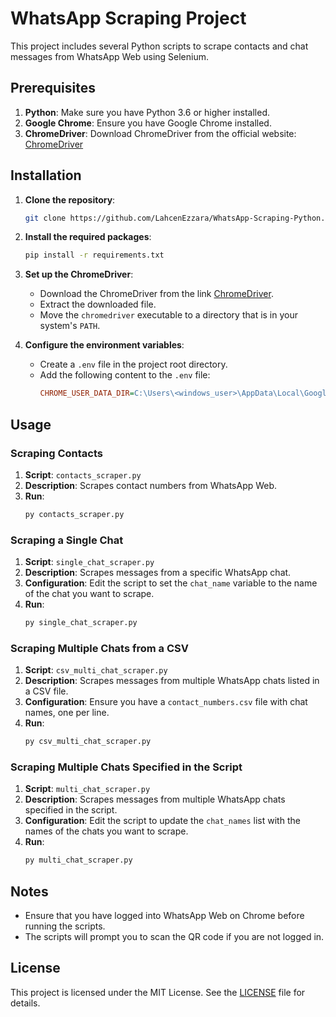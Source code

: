 # WhatsApp Scraping Project

This project includes several Python scripts to scrape contacts and chat messages from WhatsApp Web using Selenium. 

## Prerequisites

1. **Python**: Make sure you have Python 3.6 or higher installed.
2. **Google Chrome**: Ensure you have Google Chrome installed.
3. **ChromeDriver**: Download ChromeDriver from the official website:
   [ChromeDriver](https://googlechromelabs.github.io/chrome-for-testing/#stable)

## Installation

1. **Clone the repository**:
    ```bash
    git clone https://github.com/LahcenEzzara/WhatsApp-Scraping-Python.git
    ```

2. **Install the required packages**:
    ```bash
    pip install -r requirements.txt
    ```

3. **Set up the ChromeDriver**:
    - Download the ChromeDriver from the link [ChromeDriver](https://googlechromelabs.github.io/chrome-for-testing/#stable).
    - Extract the downloaded file.
    - Move the `chromedriver` executable to a directory that is in your system's `PATH`.

4. **Configure the environment variables**:
    - Create a `.env` file in the project root directory.
    - Add the following content to the `.env` file:
      ```ini
      CHROME_USER_DATA_DIR=C:\Users\<windows_user>\AppData\Local\Google\Chrome\User Data\Profile 1
      ```

## Usage

### Scraping Contacts

1. **Script**: `contacts_scraper.py`
2. **Description**: Scrapes contact numbers from WhatsApp Web.
3. **Run**:
    ```bash
    py contacts_scraper.py
    ```

### Scraping a Single Chat

1. **Script**: `single_chat_scraper.py`
2. **Description**: Scrapes messages from a specific WhatsApp chat.
3. **Configuration**: Edit the script to set the `chat_name` variable to the name of the chat you want to scrape.
4. **Run**:
    ```bash
    py single_chat_scraper.py
    ```

### Scraping Multiple Chats from a CSV

1. **Script**: `csv_multi_chat_scraper.py`
2. **Description**: Scrapes messages from multiple WhatsApp chats listed in a CSV file.
3. **Configuration**: Ensure you have a `contact_numbers.csv` file with chat names, one per line.
4. **Run**:
    ```bash
    py csv_multi_chat_scraper.py
    ```

### Scraping Multiple Chats Specified in the Script

1. **Script**: `multi_chat_scraper.py`
2. **Description**: Scrapes messages from multiple WhatsApp chats specified in the script.
3. **Configuration**: Edit the script to update the `chat_names` list with the names of the chats you want to scrape.
4. **Run**:
    ```bash
    py multi_chat_scraper.py
    ```

## Notes

- Ensure that you have logged into WhatsApp Web on Chrome before running the scripts.
- The scripts will prompt you to scan the QR code if you are not logged in.

## License

This project is licensed under the MIT License. See the [LICENSE](LICENSE) file for details.
